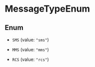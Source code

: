 

# MessageTypeEnum

## Enum


* `SMS` (value: `"sms"`)

* `MMS` (value: `"mms"`)

* `RCS` (value: `"rcs"`)



